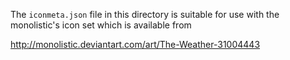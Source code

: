 The `iconmeta.json` file in this directory is suitable for use with the 
monolistic's icon set which is available from 

http://monolistic.deviantart.com/art/The-Weather-31004443